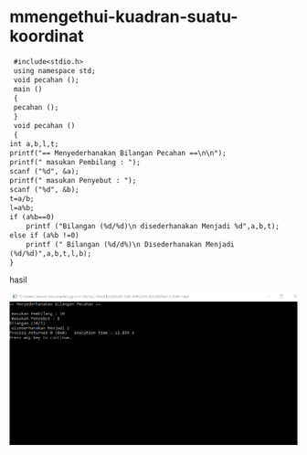 # mmengethui-kuadran-suatu-koordinat

     #include<stdio.h>
     using namespace std;
     void pecahan ();
     main ()
     {
     pecahan ();
     }
     void pecahan ()
     {
    int a,b,l,t;
    printf("== Menyederhanakan Bilangan Pecahan ==\n\n");
    printf(" masukan Pembilang : ");
    scanf ("%d", &a);
    printf(" masukan Penyebut : ");
    scanf ("%d", &b);
    t=a/b;
    l=a%b;
    if (a%b==0)
        printf ("Bilangan (%d/%d)\n disederhanakan Menjadi %d",a,b,t);
    else if (a%b !=0)
        printf (" Bilangan (%d/d%)\n Disederhanakan Menjadi (%d/%d)",a,b,t,l,b);
    }
   
   
   
   
   
 hasil
 
 ![img](https://github.com/hamdanyuapi/mmengethui-kuadran-suatu-koordinat/blob/master/kuadran%20suatu%20koordinat.png?raw=true)
   
